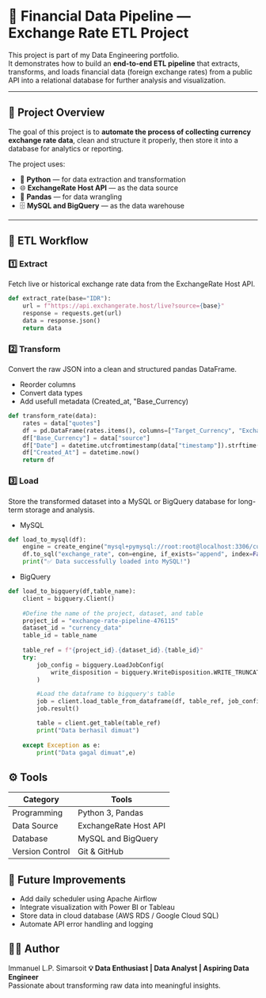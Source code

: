 # 💱 Financial Data Pipeline — Exchange Rate ETL Project

This project is part of my Data Engineering portfolio.  
It demonstrates how to build an **end-to-end ETL pipeline** that extracts, transforms, and loads financial data (foreign exchange rates) from a public API into a relational database for further analysis and visualization.

---

## 🚀 Project Overview
The goal of this project is to **automate the process of collecting currency exchange rate data**, clean and structure it properly, then store it into a database for analytics or reporting.

The project uses:
- 🧩 **Python** — for data extraction and transformation  
- 🌐 **ExchangeRate Host API** — as the data source  
- 🧮 **Pandas** — for data wrangling  
- 🗄️ **MySQL and BigQuery** — as the data warehouse  

---

## 🧠 ETL Workflow

### 1️⃣ **Extract**
Fetch live or historical exchange rate data from the ExchangeRate Host API.

```python
def extract_rate(base="IDR"):
    url = f"https://api.exchangerate.host/live?source={base}"
    response = requests.get(url)
    data = response.json()
    return data
```

### 2️⃣ **Transform**
Convert the raw JSON into a clean and structured pandas DataFrame.
- Reorder columns
- Convert data types
- Add usefull metadata (Created_at, "Base_Currency)
    
```python
def transform_rate(data):
    rates = data["quotes"]
    df = pd.DataFrame(rates.items(), columns=["Target_Currency", "Exchange_Rate"])
    df["Base_Currency"] = data["source"]
    df["Date"] = datetime.utcfromtimestamp(data["timestamp"]).strftime("%Y-%m-%d %H:%M:%S")
    df["Created_At"] = datetime.now()
    return df
```

### 3️⃣ Load
Store the transformed dataset into a MySQL or BigQuery database for long-term storage and analysis.

- MySQL
```python
def load_to_mysql(df):
    engine = create_engine("mysql+pymysql://root:root@localhost:3306/currency")
    df.to_sql("exchange_rate", con=engine, if_exists="append", index=False)
    print("✅ Data successfully loaded into MySQL!")
```

- BigQuery
```python
def load_to_bigquery(df,table_name):
    client = bigquery.Client()
    
    #Define the name of the project, dataset, and table
    project_id = "exchange-rate-pipeline-476115"
    dataset_id = "currency_data"
    table_id = table_name
    
    table_ref = f"{project_id}.{dataset_id}.{table_id}"
    try: 
        job_config = bigquery.LoadJobConfig(
            write_disposition = bigquery.WriteDisposition.WRITE_TRUNCATE,
        )

        #Load the dataframe to bigquery's table
        job = client.load_table_from_dataframe(df, table_ref, job_config = job_config)
        job.result()

        table = client.get_table(table_ref)
        print("Data berhasil dimuat")
    
    except Exception as e:
        print("Data gagal dimuat",e)
```

## ⚙️ Tools

| Category                | Tools                 |
| ----------------------- | --------------------- |
| Programming             | Python 3, Pandas      |
| Data Source             | ExchangeRate Host API |
| Database                | MySQL and BigQuery    |
| Version Control         | Git & GitHub          |


## 🔄 Future Improvements

 - Add daily scheduler using Apache Airflow
 - Integrate visualization with Power BI or Tableau
 - Store data in cloud database (AWS RDS / Google Cloud SQL)
 - Automate API error handling and logging


## 🧑‍💻 Author
Immanuel L.P. Simarsoit
**💡 Data Enthusiast | Data Analyst | Aspiring Data Engineer**  
Passionate about transforming raw data into meaningful insights.

